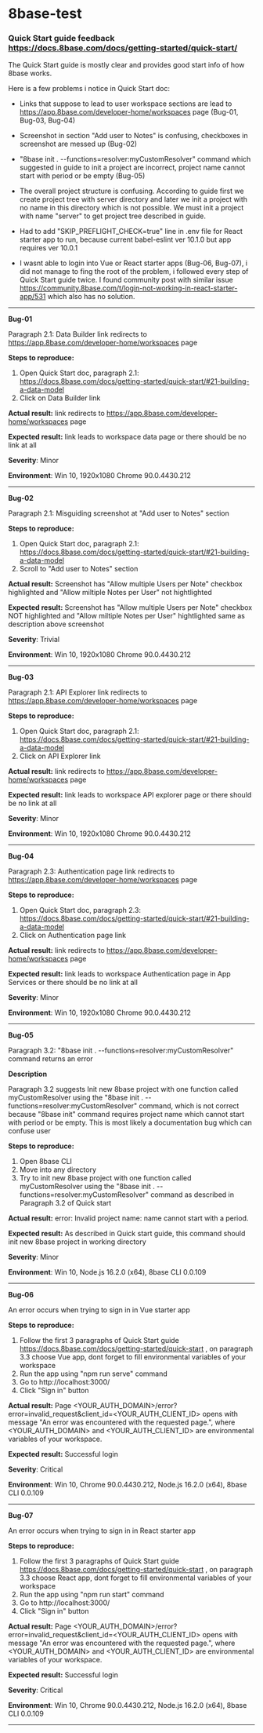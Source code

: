 # 8base-test

### Quick Start guide feedback https://docs.8base.com/docs/getting-started/quick-start/

The Quick Start guide is mostly clear and provides good start info of how 8base works.

Here is a few problems i notice in Quick Start doc:

- Links that suppose to lead to user workspace sections are lead to https://app.8base.com/developer-home/workspaces page (Bug-01, Bug-03, Bug-04)

- Screenshot in section "Add user to Notes" is confusing, checkboxes in screenshot are messed up (Bug-02)

- "8base init . --functions=resolver:myCustomResolver" command which suggested in guide to init a project are incorrect, project name
cannot start with period or be empty (Bug-05)

- The overall project structure is confusing. According to guide first we create project tree with server directory and later we init a project with no name in this directory which
is not possible. We must init a project with name "server" to get project tree described in guide.

- Had to add "SKIP_PREFLIGHT_CHECK=true" line in .env file for React starter app to run, because current babel-eslint ver 10.1.0 but app requires ver 10.0.1

- I wasnt able to login into Vue or React starter apps (Bug-06, Bug-07), i did not manage to fing the root of the problem, i followed every step of
Quick Start guide twice. I found community post with similar issue https://community.8base.com/t/login-not-working-in-react-starter-app/531 which
also has no solution.

**************************************
**Bug-01**

Paragraph 2.1: Data Builder link redirects to https://app.8base.com/developer-home/workspaces page

**Steps to reproduce:**

1. Open Quick Start doc, paragraph 2.1: https://docs.8base.com/docs/getting-started/quick-start/#21-building-a-data-model
2. Click on Data Builder link

**Actual result:** link redirects to https://app.8base.com/developer-home/workspaces page

**Expected result:** link leads to workspace data page or there should be no link at all

**Severity**: Minor

**Environment**: Win 10, 1920x1080 Chrome 90.0.4430.212

**************************************

**Bug-02**

Paragraph 2.1: Misguiding screenshot at "Add user to Notes" section

**Steps to reproduce:**

1. Open Quick Start doc, paragraph 2.1: https://docs.8base.com/docs/getting-started/quick-start/#21-building-a-data-model
2. Scroll to "Add user to Notes" section

**Actual result:** Screenshot has "Allow multiple Users per Note" checkbox highlighted and 
"Allow miltiple Notes per User" not hightlighted

**Expected result:** Screenshot has "Allow multiple Users per Note" checkbox NOT highlighted and 
"Allow miltiple Notes per User" hightlighted same as description above screenshot

**Severity**: Trivial

**Environment**: Win 10, 1920x1080 Chrome 90.0.4430.212

**************************************

**Bug-03**

Paragraph 2.1: API Explorer link redirects to https://app.8base.com/developer-home/workspaces page

**Steps to reproduce:**

1. Open Quick Start doc, paragraph 2.1: https://docs.8base.com/docs/getting-started/quick-start/#21-building-a-data-model
2. Click on API Explorer link

**Actual result:** link redirects to https://app.8base.com/developer-home/workspaces page

**Expected result:** link leads to workspace API explorer page or there should be no link at all

**Severity**: Minor

**Environment**: Win 10, 1920x1080 Chrome 90.0.4430.212

**************************************

**Bug-04**

Paragraph 2.3:  Authentication page link redirects to https://app.8base.com/developer-home/workspaces page

**Steps to reproduce:**

1. Open Quick Start doc, paragraph 2.3: https://docs.8base.com/docs/getting-started/quick-start/#21-building-a-data-model
2. Click on Authentication page link

**Actual result:** link redirects to https://app.8base.com/developer-home/workspaces page

**Expected result:** link leads to workspace Authentication page in App Services or there should be no link at all

**Severity**: Minor

**Environment**: Win 10, 1920x1080 Chrome 90.0.4430.212

**************************************

**Bug-05**

Paragraph 3.2: "8base init . --functions=resolver:myCustomResolver" command returns an error

**Description**

Paragraph 3.2 suggests Init new 8base project with one function called myCustomResolver using the
"8base init . --functions=resolver:myCustomResolver" command, which is not correct because "8base init" command
requires project name which cannot start with period or be empty. This is most likely a documentation bug which can confuse user

**Steps to reproduce:**

1. Open 8base CLI
2. Move into any directory
3. Try to init new 8base project with one function called myCustomResolver using the
"8base init . --functions=resolver:myCustomResolver" command as described in Paragraph 3.2 of Quick start

**Actual result:** error: Invalid project name: name cannot start with a period.

**Expected result:** As described in Quick start guide, this command should init new 8base project in working directory

**Severity**: Minor

**Environment**: Win 10, Node.js 16.2.0 (x64), 8base CLI 0.0.109

**************************************

**Bug-06**

An error occurs when trying to sign in in Vue starter app

**Steps to reproduce:**

1. Follow the first 3 paragraphs of Quick Start guide https://docs.8base.com/docs/getting-started/quick-start , on paragraph 3.3 choose Vue app,
dont forget to fill environmental variables of your workspace
2. Run the app using "npm run serve" command
3. Go to http://localhost:3000/
4. Click "Sign in" button

**Actual result:** Page <YOUR_AUTH_DOMAIN>/error?error=invalid_request&client_id=<YOUR_AUTH_CLIENT_ID> opens with message "An error was encountered with the requested page.",
where <YOUR_AUTH_DOMAIN> and <YOUR_AUTH_CLIENT_ID> are environmental variables of your workspace.

**Expected result:** Successful login

**Severity**: Critical

**Environment**: Win 10, Chrome 90.0.4430.212, Node.js 16.2.0 (x64), 8base CLI 0.0.109

**************************************

**Bug-07**

An error occurs when trying to sign in in React starter app

**Steps to reproduce:**

1. Follow the first 3 paragraphs of Quick Start guide https://docs.8base.com/docs/getting-started/quick-start , on paragraph 3.3 choose React app,
dont forget to fill environmental variables of your workspace
2. Run the app using "npm run start" command
3. Go to http://localhost:3000/
4. Click "Sign in" button

**Actual result:** Page <YOUR_AUTH_DOMAIN>/error?error=invalid_request&client_id=<YOUR_AUTH_CLIENT_ID> opens with message "An error was encountered with the requested page.",
where <YOUR_AUTH_DOMAIN> and <YOUR_AUTH_CLIENT_ID> are environmental variables of your workspace.

**Expected result:** Successful login

**Severity**: Critical

**Environment**: Win 10, Chrome 90.0.4430.212, Node.js 16.2.0 (x64), 8base CLI 0.0.109

**************************************

